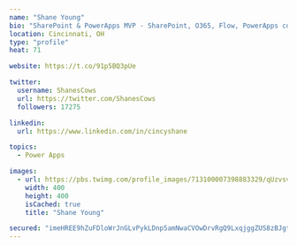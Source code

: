 ```yaml
---
name: "Shane Young"
bio: "SharePoint & PowerApps MVP - SharePoint, O365, Flow, PowerApps consulting? @PowerApps911 | Pure Snark? You found it."
location: Cincinnati, OH
type: "profile"
heat: 71

website: https://t.co/91p5BQ3pUe

twitter:
  username: ShanesCows
  url: https://twitter.com/ShanesCows
  followers: 17275

linkedin:
  url: https://www.linkedin.com/in/cincyshane

topics:
  - Power Apps

images:
  - url: https://pbs.twimg.com/profile_images/713100007398883329/qUzvsvQ3_400x400.jpg
    width: 400
    height: 400
    isCached: true
    title: "Shane Young"

secured: "imeHREE9hZuFDloWrJnGLvPykLDnp5amNwaCVOwDrvRgQ9LxqjggZUS8zBJgtk5Fhcnu1W4kX+t33xNfRgjl1/ZxqsLt4vhLbtPz83KNTJ69r7ZeDnnjDL7w9c1/RWbbDbMIoBtN09f9mc78wxF8ttWr73+yNtGzrn+Yxr7RycGjZPKPkl1e4VokyeUftw8Zqv1LvNIHHAYBtvILxVkUBV97zNBlTjHLXgdWvPZ+yGaH5lHmF5J6vg7ZcVsZSMolm+BhsxCE/4FVIEcTjvAoZwkkEHdjsuxZgYMNFvR158Xd0I8Q1xmgW34UwLYzKppPs0Z7wUgrglm9pqMalYf8VaYC7dQt5A9R4diiAIKlLMNgoLzXg5djTUnA+XFpV7Xkn6q+zjVZuAKFEYN1Be1IXe2gOo/jKuFqKOxdS/Umoqw=;6hhtDyfdYEZBNDK+Hr0AlQ=="
---
```


